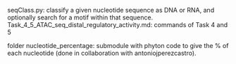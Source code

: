 seqClass.py: classify a given nucleotide sequence as DNA or RNA, and optionally search for a motif within that sequence.
Task_4_5_ATAC_seq_distal_regulatory_activity.md: commands of Task 4 and 5

folder nucleotide_percentage: submodule with phyton code to give the % of each nucleotide (done in collaboration with antoniojperezcastro).
